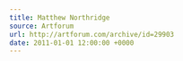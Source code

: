 ```yaml
---
title: Matthew Northridge
source: Artforum
url: http://artforum.com/archive/id=29903
date: 2011-01-01 12:00:00 +0000
---
```

